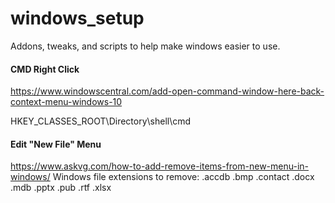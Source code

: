 # windows_setup
Addons, tweaks, and scripts to help make windows easier to use.

#### CMD Right Click
https://www.windowscentral.com/add-open-command-window-here-back-context-menu-windows-10

HKEY_CLASSES_ROOT\Directory\shell\cmd

#### Edit "New File" Menu
https://www.askvg.com/how-to-add-remove-items-from-new-menu-in-windows/
Windows file extensions to remove:
.accdb
.bmp
.contact
.docx
.mdb
.pptx
.pub
.rtf
.xlsx
